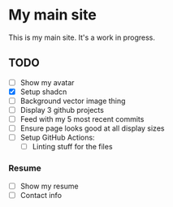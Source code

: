 # My main site

This is my main site. It's a work in progress.

## TODO

- [ ] Show my avatar
- [X] Setup shadcn
- [ ] Background vector image thing
- [ ] Display 3 github projects
- [ ] Feed with my 5 most recent commits
- [ ] Ensure page looks good at all display sizes
- [ ] Setup GitHub Actions:
  - [ ] Linting stuff for the files

### Resume

- [ ] Show my resume
- [ ] Contact info
